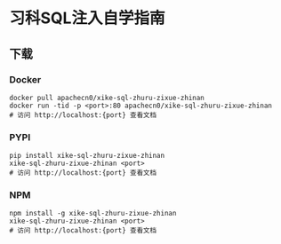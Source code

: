 # 习科SQL注入自学指南

## 下载

### Docker

```
docker pull apachecn0/xike-sql-zhuru-zixue-zhinan
docker run -tid -p <port>:80 apachecn0/xike-sql-zhuru-zixue-zhinan
# 访问 http://localhost:{port} 查看文档
```

### PYPI

```
pip install xike-sql-zhuru-zixue-zhinan
xike-sql-zhuru-zixue-zhinan <port>
# 访问 http://localhost:{port} 查看文档
```

### NPM

```
npm install -g xike-sql-zhuru-zixue-zhinan
xike-sql-zhuru-zixue-zhinan <port>
# 访问 http://localhost:{port} 查看文档
```